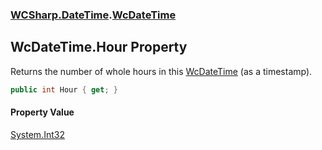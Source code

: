 ### [WCSharp.DateTime](WCSharp.DateTime.md 'WCSharp.DateTime').[WcDateTime](WCSharp.DateTime.WcDateTime.md 'WCSharp.DateTime.WcDateTime')

## WcDateTime.Hour Property

Returns the number of whole hours in this [WcDateTime](WCSharp.DateTime.WcDateTime.md 'WCSharp.DateTime.WcDateTime') (as a timestamp).

```csharp
public int Hour { get; }
```

#### Property Value
[System.Int32](https://docs.microsoft.com/en-us/dotnet/api/System.Int32 'System.Int32')